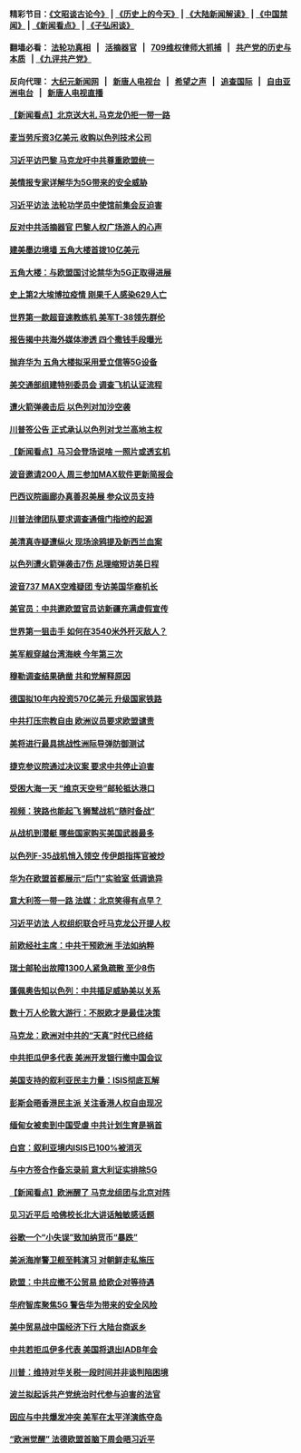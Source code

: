 #### 精彩节目：[《文昭谈古论今》](http://134.209.198.168/wenzhao) | [《历史上的今天》](http://134.209.198.168/today-in-history) | [《大陆新闻解读》](http://134.209.198.168/ntdtv-comedy) | [《中国禁闻》](http://134.209.198.168/ntdtv-news) | [《新闻看点》](http://134.209.198.168/news-insight) | [《子弘闲谈》](http://134.209.198.168/zihongxiantan/) 

  #### 翻墙必看： [法轮功真相](http://134.209.198.168:10000/videos/truth.html) &nbsp;&nbsp;|&nbsp;&nbsp; [活摘器官](http://134.209.198.168:10000/videos/res/Organs/) &nbsp;&nbsp;|&nbsp;&nbsp; [709维权律师大抓捕](http://134.209.198.168:10000/videos/709/) &nbsp;&nbsp;|&nbsp;&nbsp; [共产党的历史与本质](http://134.209.198.168:10000/videos/ccp.html) &nbsp;&nbsp;| [《九评共产党》](http://134.209.198.168:10000/videos/jiuping/) 

#### 反向代理： [大纪元新闻网](http://134.209.198.168:10080/) &nbsp;&nbsp;|&nbsp;&nbsp; [新唐人电视台](http://134.209.198.168:8000/) &nbsp;&nbsp;|&nbsp;&nbsp; [希望之声](http://134.209.198.168:8200/) &nbsp;&nbsp;|&nbsp;&nbsp; [追查国际](http://134.209.198.168:10010/) &nbsp;&nbsp;|&nbsp;&nbsp; [自由亚洲电台](http://134.209.198.168:9800/) &nbsp;&nbsp;|&nbsp;&nbsp; [新唐人电视直播](http://134.209.198.168/) 

#### [【新闻看点】北京送大礼 马克龙仍拒一带一路](../pages/nsc418/n11141442.md?t=03262136) 

#### [麦当劳斥资3亿美元 收购以色列技术公司](../pages/nsc418/n11141614.md?t=03262136) 

#### [习近平访巴黎 马克龙吁中共尊重欧盟统一](../pages/nsc418/n11141400.md?t=03262136) 

#### [美情报专家详解华为5G带来的安全威胁](../pages/nsc418/n11141562.md?t=03262136) 

#### [习近平访法 法轮功学员中使馆前集会反迫害](../pages/nsc418/n11140913.md?t=03262136) 

#### [反对中共活摘器官 巴黎人权广场游人的心声](../pages/nsc418/n11141160.md?t=03262136) 

#### [建美墨边境墙 五角大楼首拨10亿美元](../pages/nsc418/n11141035.md?t=03262136) 

#### [五角大楼：与欧盟国讨论禁华为5G正取得进展](../pages/nsc418/n11141169.md?t=03262136) 

#### [史上第2大埃博拉疫情 刚果千人感染629人亡](../pages/nsc418/n11140915.md?t=03262136) 

#### [世界第一款超音速教练机 美军T-38领先群伦](../pages/nsc418/n11140925.md?t=03262136) 

#### [报告揭中共海外媒体渗透 四个撒钱手段曝光](../pages/nsc418/n11139646.md?t=03262136) 

#### [抛弃华为 五角大楼拟采用爱立信等5G设备](../pages/nsc418/n11140051.md?t=03262136) 

#### [美交通部组建特别委员会 调查飞机认证流程](../pages/nsc418/n11139656.md?t=03262136) 

#### [遭火箭弹袭击后 以色列对加沙空袭](../pages/nsc418/n11139379.md?t=03262136) 

#### [川普签公告 正式承认以色列对戈兰高地主权](../pages/nsc418/n11139451.md?t=03262136) 

#### [【新闻看点】马习会登场说啥 一照片或透玄机](../pages/nsc418/n11139207.md?t=03262136) 

#### [波音邀请200人 周三参加MAX软件更新简报会](../pages/nsc418/n11138787.md?t=03262136) 

#### [巴西议院画廊办真善忍美展 参众议员支持](../pages/nsc418/n11138636.md?t=03262136) 

#### [川普法律团队要求调查通俄门指控的起源](../pages/nsc418/n11138801.md?t=03262136) 

#### [美清真寺疑遭纵火 现场涂鸦提及新西兰血案](../pages/nsc418/n11138671.md?t=03262136) 

#### [以色列遭火箭弹袭击7伤 总理缩短访美日程](../pages/nsc418/n11138626.md?t=03262136) 

#### [波音737 MAX空难疑团 专访美国华裔机长](../pages/nsc418/n11135735.md?t=03262136) 

#### [美官员：中共邀欧盟官员访新疆充满虚假宣传](../pages/nsc418/n11138299.md?t=03262136) 

#### [世界第一狙击手 如何在3540米外歼灭敌人？](../pages/nsc418/n11138361.md?t=03262136) 

#### [美军舰穿越台湾海峡 今年第三次](../pages/nsc418/n11138053.md?t=03262136) 

#### [穆勒调查结果确凿 共和党解释原因](../pages/nsc418/n11137422.md?t=03262136) 

#### [德国拟10年内投资570亿美元 升级国家铁路](../pages/nsc418/n11137200.md?t=03262136) 

#### [中共打压宗教自由 欧洲议员要求欧盟谴责](../pages/nsc418/n11136994.md?t=03262136) 

#### [美将进行最具挑战性洲际导弹防御测试](../pages/nsc418/n11136684.md?t=03262136) 

#### [捷克参议院通过决议案 要求中共停止迫害](../pages/nsc418/n11136773.md?t=03262136) 

#### [受困大海一天 “维京天空号”邮轮抵达港口](../pages/nsc418/n11136438.md?t=03262136) 

#### [视频：狭路也能起飞 狮鹫战机“随时备战”](../pages/nsc418/n11136265.md?t=03262136) 

#### [从战机到潜艇 哪些国家购买美国武器最多](../pages/nsc418/n11128404.md?t=03262136) 

#### [以色列F-35战机悄入领空 传伊朗指挥官被炒](../pages/nsc418/n11135951.md?t=03262136) 

#### [华为在欧盟首都展示“后门”实验室 低调诡异](../pages/nsc418/n11135419.md?t=03262136) 

#### [意大利签一带一路 法媒：北京笑得有点早？](../pages/nsc418/n11135395.md?t=03262136) 

#### [习近平访法 人权组织联合吁马克龙公开提人权](../pages/nsc418/n11135288.md?t=03262136) 

#### [前欧经社主席：中共干预欧洲 手法如纳粹](../pages/nsc418/n11134687.md?t=03262136) 

#### [瑞士邮轮出故障1300人紧急疏散 至少8伤](../pages/nsc418/n11135318.md?t=03262136) 

#### [蓬佩奥告知以色列：中共插足威胁美以关系](../pages/nsc418/n11135134.md?t=03262136) 

#### [数十万人伦敦大游行：不脱欧才是最佳决策](../pages/nsc418/n11134913.md?t=03262136) 

#### [马克龙：欧洲对中共的“天真”时代已终结](../pages/nsc418/n11134858.md?t=03262136) 

#### [中共拒瓜伊多代表 美洲开发银行撤中国会议](../pages/nsc418/n11134822.md?t=03262136) 

#### [美国支持的叙利亚民主力量：ISIS彻底瓦解](../pages/nsc418/n11134630.md?t=03262136) 

#### [彭斯会晤香港民主派 关注香港人权自由现况](../pages/nsc418/n11134328.md?t=03262136) 

#### [缅甸女被卖到中国受虐 中共计划生育是祸首](../pages/nsc418/n11133069.md?t=03262136) 

#### [白宫：叙利亚境内ISIS已100%被消灭](../pages/nsc418/n11133647.md?t=03262136) 

#### [与中方签合作备忘录前 意大利证实排除5G](../pages/nsc418/n11133704.md?t=03262136) 

#### [【新闻看点】欧洲醒了 马克龙组团与北京对阵](../pages/nsc418/n11132722.md?t=03262136) 

#### [见习近平后 哈佛校长北大讲话触敏感话题](../pages/nsc418/n11133432.md?t=03262136) 

#### [谷歌一个“小失误”致加纳货币“暴跌”](../pages/nsc418/n11133430.md?t=03262136) 

#### [美派海岸警卫舰至韩演习 对朝鲜走私施压](../pages/nsc418/n11133254.md?t=03262136) 

#### [欧盟：中共应撤不公贸易 给欧企对等待遇](../pages/nsc418/n11133082.md?t=03262136) 

#### [华府智库聚焦5G 警告华为带来的安全风险](../pages/nsc418/n11133013.md?t=03262136) 

#### [美中贸易战中国经济下行 大陆台商返乡](../pages/nsc418/n11132887.md?t=03262136) 

#### [中共若拒瓜伊多代表 美国将退出IADB年会](../pages/nsc418/n11132332.md?t=03262136) 

#### [川普：维持对华关税一段时间并非谈判陷困境](../pages/nsc418/n11132531.md?t=03262136) 

#### [波兰拟起诉共产党统治时代参与迫害的法官](../pages/nsc418/n11131918.md?t=03262136) 

#### [因应与中共爆发冲突 美军在太平洋演练夺岛](../pages/nsc418/n11132095.md?t=03262136) 

#### [“欧洲觉醒” 法德欧盟首脑下周会晤习近平](../pages/nsc418/n11131509.md?t=03262136) 


